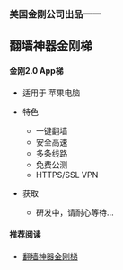 ### 美国金刚公司出品一一
## 翻墙神器金刚梯
#### 金刚2.0 App梯
- 适用于 苹果电脑

- 特色
  - 一键翻墙
  - 安全高速 
  - 多条线路 
  - 免费公测 
  - HTTPS/SSL VPN

- 获取
    - 研发中，请耐心等待...

#### 推荐阅读
- [翻墙神器金刚梯](https://a2zitpro.github.io/web/dlb)
